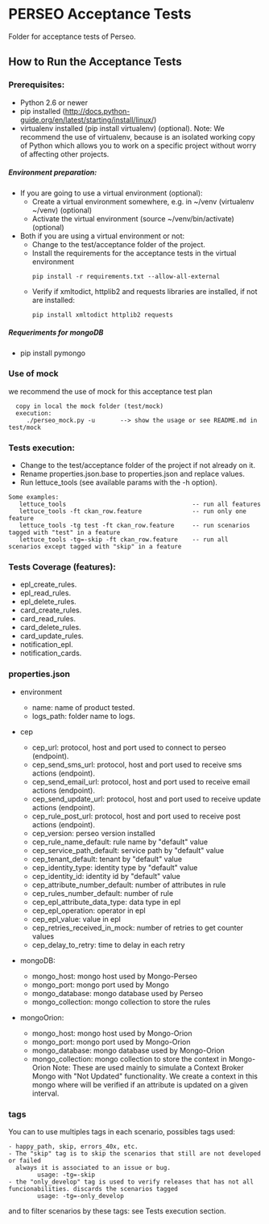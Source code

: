 # PERSEO Acceptance Tests

Folder for acceptance tests of Perseo.

## How to Run the Acceptance Tests

### Prerequisites:

- Python 2.6 or newer
- pip installed (http://docs.python-guide.org/en/latest/starting/install/linux/)
- virtualenv installed (pip install virtualenv) (optional).
Note: We recommend the use of virtualenv, because is an isolated working copy of Python which allows you to work on a specific project without worry of affecting other projects.

##### Environment preparation:

- If you are going to use a virtual environment (optional):
  * Create a virtual environment somewhere, e.g. in ~/venv (virtualenv ~/venv) (optional)
  * Activate the virtual environment (source ~/venv/bin/activate) (optional)
- Both if you are using a virtual environment or not:
  * Change to the test/acceptance folder of the project.
  * Install the requirements for the acceptance tests in the virtual environment
     ```
     pip install -r requirements.txt --allow-all-external
     ```
  * Verify if  xmltodict, httplib2 and requests libraries are installed, if not are installed:
     ```
     pip install xmltodict httplib2 requests
     ```

##### Requeriments for mongoDB

-  pip install pymongo

### Use of mock
we recommend the use of mock for this acceptance test plan
```
  copy in local the mock folder (test/mock)
  execution:
     ./perseo_mock.py -u       --> show the usage or see README.md in test/mock
```

### Tests execution:

- Change to the test/acceptance folder of the project if not already on it.
- Rename properties.json.base to properties.json and replace values.
- Run lettuce_tools (see available params with the -h option).

```
Some examples:
   lettuce_tools                                   -- run all features
   lettuce_tools -ft ckan_row.feature              -- run only one feature
   lettuce_tools -tg test -ft ckan_row.feature     -- run scenarios tagged with "test" in a feature
   lettuce_tools -tg=-skip -ft ckan_row.feature    -- run all scenarios except tagged with "skip" in a feature
```

### Tests Coverage (features):

- epl_create_rules.
- epl_read_rules.
- epl_delete_rules.
- card_create_rules.
- card_read_rules.
- card_delete_rules.
- card_update_rules.
- notification_epl.
- notification_cards.

### properties.json
- environment
    * name: name of product tested.
    * logs_path: folder name to logs.

- cep
    * cep_url: protocol, host and port used to connect to perseo (endpoint).
    * cep_send_sms_url: protocol, host and port used to receive sms actions (endpoint).
    * cep_send_email_url: protocol, host and port used to receive email actions (endpoint).
    * cep_send_update_url: protocol, host and port used to receive update actions (endpoint).
    * cep_rule_post_url: protocol, host and port used to receive post actions (endpoint).
    * cep_version: perseo version installed
    * cep_rule_name_default: rule name by "default" value
    * cep_service_path_default: service path by "default" value
    * cep_tenant_default: tenant by "default" value
    * cep_identity_type: identity type by "default" value
    * cep_identity_id: identity id by "default" value
    * cep_attribute_number_default: number of attributes in rule
    * cep_rules_number_default: number of rule
    * cep_epl_attribute_data_type: data type in epl
    * cep_epl_operation: operator in epl
    * cep_epl_value: value in epl
    * cep_retries_received_in_mock: number of retries to get counter values
    * cep_delay_to_retry: time to delay in each retry

- mongoDB:
    * mongo_host: mongo host used by Mongo-Perseo
    * mongo_port: mongo port used by Mongo
    * mongo_database: mongo database used by Perseo
    * mongo_collection: mongo collection to store the rules

- mongoOrion:
    * mongo_host: mongo host used by Mongo-Orion
    * mongo_port: mongo port used by Mongo-Orion
    * mongo_database: mongo database used by Mongo-Orion
    * mongo_collection: mongo collection to store the context in Mongo-Orion
     Note: These are used mainly to simulate a Context Broker Mongo with  "Not Updated" functionality.
         We create a context in this mongo where will be verified if an attribute is updated on a given interval.

### tags

You can to use multiples tags in each scenario, possibles tags used:

    - happy_path, skip, errors_40x, etc.
    - The "skip" tag is to skip the scenarios that still are not developed or failed
      always it is associated to an issue or bug.
            usage: -tg=-skip
    - the "only_develop" tag is used to verify releases that has not all funcionabilities. discards the scenarios tagged
            usage: -tg=-only_develop

and to filter scenarios by these tags: see Tests execution section.

